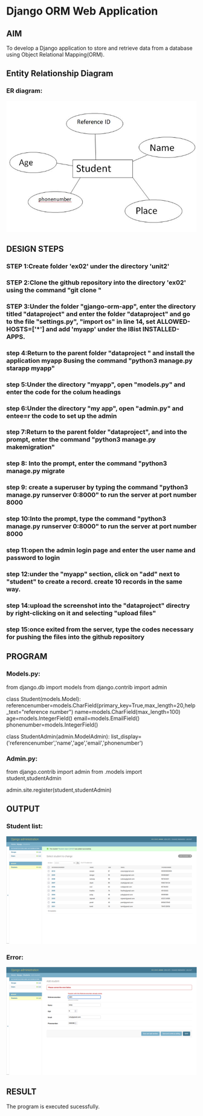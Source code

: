 # Django ORM Web Application

## AIM
To develop a Django application to store and retrieve data from a database using Object Relational Mapping(ORM).

## Entity Relationship Diagram

### ER diagram:
![ERdiagram](ERdiagram.jpeg)


## DESIGN STEPS

### STEP 1:Create folder 'ex02' under the directory 'unit2'

### STEP 2:Clone the github repository into the directory 'ex02' using the command "git clone <url>"

### STEP 3:Under the folder "gjango-orm-app", enter the directory titled "dataproject" and enter the folder "dataproject" and go to the file "settings.py", "import os" in line  14, set ALLOWED-HOSTS=['*'] and add 'myapp' under the l8ist INSTALLED-APPS.

### step 4:Return to the parent folder "dataproject " and install the application myapp 8using the command "python3 manage.py starapp myapp"

### step 5:Under the directory "myapp", open "models.py" and enter the code for the colum headings

### step 6:Under the directory "my app", open "admin.py" and entee=r the code to set up the admin

### step 7:Return to the parent folder "dataproject", and into the prompt, enter the command "python3 manage.py makemigration"

### step 8: Into the prompt, enter the command "python3 manage.py migrate

### step 9: create a superuser by typing the command "python3 manage.py runserver 0:8000" to run the server at port number 8000 

### step 10:Into the prompt, type the command "python3 manage.py runserver 0:8000" to run the server at port number 8000

### step 11:open the admin login page and enter the user name and password to login

### step 12:under the "myapp" section, click on "add" next to "student" to create a record. create 10 records in the same way.

### step 14:upload the screenshot into the "dataproject" directry by right-clicking on it and selecting "upload files"

### step 15:once exited from the server, type the codes necessary for pushing the files into the github repository

## PROGRAM

### Models.py:
from django.db import models
from django.contrib import admin

class Student(models.Model):
    referencenumber=models.CharField(primary_key=True,max_length=20,help_text="reference number")
    name=models.CharField(max_length=100)
    age=models.IntegerField()
    email=models.EmailField()
    phonenumber=models.IntegerField()

class StudentAdmin(admin.ModelAdmin):
    list_display=('referencenumber','name','age','email','phonenumber')


### Admin.py: 

from django.contrib import admin
from .models import student,studentAdmin

admin.site.register(student,studentAdmin)

## OUTPUT

### Student list:
![StudentList](student.png)

### Error:
![Error](error.png)

## RESULT
The program is executed sucessfully.

